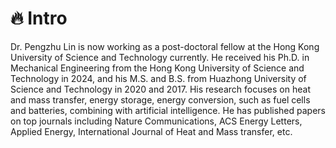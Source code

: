 # 🔥 Intro
Dr. Pengzhu Lin is now working as a post-doctoral fellow at the Hong Kong University of Science and Technology currently. He received his Ph.D. in Mechanical Engineering from the Hong Kong University of Science and Technology in 2024, and his M.S. and B.S. from Huazhong University of Science and Technology in 2020 and 2017. His research focuses on heat and mass transfer, energy storage, energy conversion, such as fuel cells and batteries, combining with artificial intelligence. He has published papers on top journals including Nature Communications, ACS Energy Letters, Applied Energy, International Journal of Heat and Mass transfer, etc.

